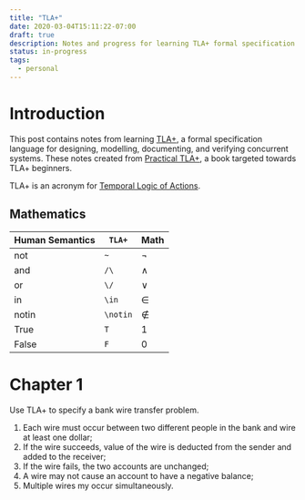 ```yaml
---
title: "TLA+"
date: 2020-03-04T15:11:22-07:00
draft: true
description: Notes and progress for learning TLA+ formal specification language. Extends the Practical TLA+ book (2018).
status: in-progress
tags:
  - personal
---
```


# Introduction

This post contains notes from learning [TLA+](https://en.wikipedia.org/wiki/TLA%2B), a formal specification language for designing, modelling, documenting, and verifying concurrent systems.
These notes created from [Practical TLA+](https://www.learntla.com/book/), a book targeted towards TLA+ beginners.

TLA+ is an acronym for [Temporal Logic of Actions](https://en.wikipedia.org/wiki/Temporal_logic_of_actions).

## Mathematics

| Human Semantics | `TLA+`   | Math     |
|-----------------|----------|----------|
| not             | `~`      | $\neg$   |
| and             | `/\ `    | $\wedge$ |
| or              | `\/`     | $\vee$   |
| in              | `\in`    | $\in$    |
| notin           | `\notin` | $\notin$ |
| True            | `T`      | $1$      |
| False           | `F`      | $0$      |

# Chapter 1

Use TLA+ to specify a bank wire transfer problem.

1. Each wire must occur between two different people in the bank and wire at least one dollar;
2. If the wire succeeds, value of the wire is deducted from the sender and added to the receiver;
3. If the wire fails, the two accounts are unchanged;
4. A wire may not cause an account to have a negative balance;
5. Multiple wires my occur simultaneously.

